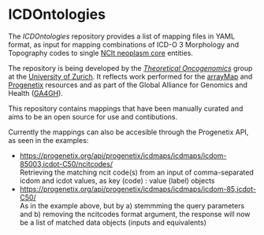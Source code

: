 # ICDOntologies

The _ICDOntologies_ repository provides a list of mapping files in YAML format, as input for mapping combinations of ICD-O 3 Morphology and Topography codes to single [NCIt neoplasm core](https://evs.nci.nih.gov/ftp1/NCI_Thesaurus/Neoplasm/About_Core.html) entities.

The repository is being developed by the [_Theoretical Oncogenomics_](http://info.baudisgroup.org) group at the [University of Zurich](http://uzh.ch). It reflects work performed for the [arrayMap](arraymap.org) and [Progenetix](progenetix.org) resources and as part of the Global Alliance for Genomics and Health ([GA4GH](http://ga4gh.org)).

This repository contains mappings that have been manually curated and aims to be an open source for use and contibutions. 

Currently the mappings can also be accesible through the Progenetix API, as seen in the examples:

- https://progenetix.org/api/progenetix/icdmaps/icdmaps/icdom-85003,icdot-C50/ncitcodes/ <br/>
  Retrieving the matching ncit code(s) from an input of comma-separated icdom and icdot values, as key (code) : value (label) objects
- https://progenetix.org/api/progenetix/icdmaps/icdmaps/icdom-85,icdot-C50/ <br/>
  As in the example above, but by a) stemmming the query parameters and b) removing the ncitcodes format argument, the response will now be a list of matched data objects (inputs and equivalents)
